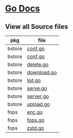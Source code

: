 # [Go Docs](https://pkg.go.dev/github.com/cartersusi/bstore/pkg)

## View all Source files

|pkg|file|
|-|-|
|bstore| [conf.go](./conf.go)|
|bstore| [conf.go](./conf.go)|
|bstore| [delete.go](./delete.go)|
|bstore| [download.go](./download.go)|
|bstore| [list.go](./list.go)|
|bstore| [serve.go](./serve.go)|
|bstore| [server.go](./server.go)|
|bstore| [upload.go](./upload.go)|
|fops| [enc.go](./fops/enc.go)|
|fops| [fops.go](./fops/fops.go)|
|fops| [zstd.go](./fops/zstd.go)|

